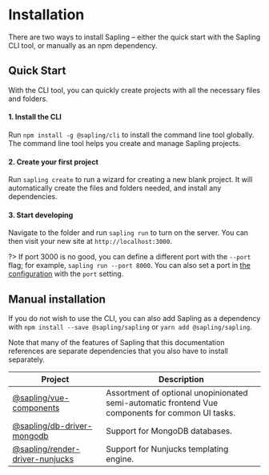 # Installation

There are two ways to install Sapling &ndash; either the quick start with the Sapling CLI tool, or manually as an npm dependency.


## Quick Start

With the CLI tool, you can quickly create projects with all the necessary files and folders.

#### 1. Install the CLI

Run `npm install -g @sapling/cli` to install the command line tool globally.  The command line tool helps you create and manage Sapling projects.

#### 2. Create your first project

Run `sapling create` to run a wizard for creating a new blank project.  It will automatically create the files and folders needed, and install any dependencies.

#### 3. Start developing

Navigate to the folder and run `sapling run` to turn on the server.  You can then visit your new site at `http://localhost:3000`.

?> If port 3000 is no good, you can define a different port with the `--port` flag; for example, `sapling run --port 8000`.  You can also set a port in [the configuration](/config) with the `port` setting.


## Manual installation

If you do not wish to use the CLI, you can also add Sapling as a dependency with `npm install --save @sapling/sapling` or `yarn add @sapling/sapling`.

Note that many of the features of Sapling that this documentation references are separate dependencies that you also have to install separately.

| Project                                                                                 | Description                                                                                       |
|-----------------------------------------------------------------------------------------|---------------------------------------------------------------------------------------------------|
| [@sapling/vue-components](https://github.com/saplingjs/vue-components)                  | Assortment of optional unopinionated semi-automatic frontend Vue components for common UI tasks.  |
| [@sapling/db-driver-mongodb](https://github.com/saplingjs/db-driver-mongodb)            | Support for MongoDB databases.                                                                    |
| [@sapling/render-driver-nunjucks](https://github.com/saplingjs/render-driver-nunjucks)  | Support for Nunjucks templating engine.                                                           |